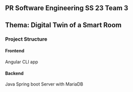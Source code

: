 ## PR Software Engineering SS 23 Team 3
## Thema: Digital Twin of a Smart Room 




### Project Structure
#### Frontend
Angular CLI app

#### Backend
Java Spring boot Server with MariaDB
